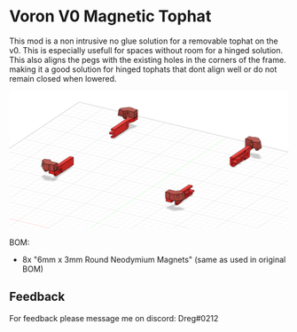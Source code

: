 # Voron V0 Magnetic Tophat

This mod is a non intrusive no glue solution for a removable tophat on the v0. This is especially usefull for spaces without room for a hinged solution.
This also aligns the pegs with the existing holes in the corners of the frame. making it a good solution for hinged tophats that dont align well or do not remain closed when lowered.

![cad assembled](images/CAD_ASSEMBLED.png)

BOM:
- 8x "6mm x 3mm Round Neodymium Magnets" (same as used in original BOM)

## Feedback

For feedback please message me on discord: Dreg#0212
